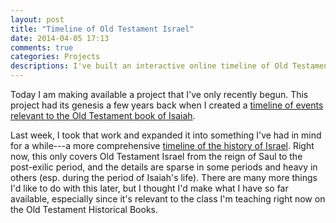 ```yaml
---
layout: post
title: "Timeline of Old Testament Israel"
date: 2014-04-05 17:13
comments: true
categories: Projects
descriptions: I've built an interactive online timeline of Old Testament history.
---
```


Today I am making available a project that I've only recently begun. This project had its genesis a few years back when I created a [timeline of events relevant to the Old Testament book of Isaiah](http://duncanjohnson.ca/Isaiah-Visualizations/). 

Last week, I took that work and expanded it into something I've had in mind for a while---a more comprehensive [timeline of the history of Israel](http://duncanjohnson.ca/OT-Timeline/). Right now, this only covers Old Testament Israel from the reign of Saul to the post-exilic period, and the details are sparse in some periods and heavy in others (esp. during the period of Isaiah's life). There are many more things I'd like to do with this later, but I thought I'd make what I have so far available, especially since it's relevant to the class I'm teaching right now on the Old Testament Historical Books.

